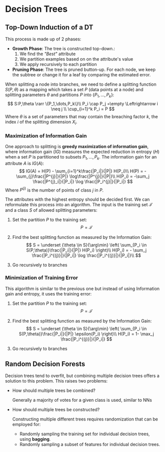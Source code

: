 # Decision Trees

## Top-Down Induction of a DT

This process is made up of 2 phases:

- **Growth Phase**: The tree is constructed top-down.:
  1. We find the *"Best"* attribute
  2. We partition examples based on on the attribute's value
  3. We apply recursively to each partition
- **Pruning Phase**: The tree is pruned button-up. For each node, we keep the subtree or change it for a  leaf by comparing the estimated error.

When splitting a node into branches, we need to define a splitting function $S(P,\theta)$ as a mapping which takes a set $P$ (data points at a node) and splitting parameters $\theta$ and partitions $P$ into $\{P_1,\dots,P_k\}$:
$$
S:P,\theta \rarr \{P_1,\dots,P_k\}\\
P_i \cap P_j =\empty \Leftrightarrow i \neq j \\
\cup_{i=1}^k P_i = P
$$
Where $\theta$ is a set of parameters that may contain the breaching factor $k$, the index $i$ of the splitting dimension $X_i$.

### Maximization of Information Gain

One approach to splitting is **greedy maximization of information gain**, where information gain $(IG)$ measures the expected reduction in entropy $(H)$ when a set $P$ is partitioned to subsets $P_1,\dots,P_k$. The information gain for an attribute $A$ is $IG(A)$:
$$
IG(A) = H(P) - \sum_{i=1}^k\frac{|P_i|}{|P|} H(P_i)\\
H(P) = - \sum_{j}\frac{|P^{j}|}{|P|} \log\frac{|P^{j}|}{|P|}\\
H(P_i) = -\sum_j \frac{|P^{j}_i|}{|P_i|} \log \frac{|P_i^{j}|}{|P_i|}
$$
Where $P^{(j)}$ is the number of points of class $j$ in $P$.

The attributes with the highest entropy should be decided first. We can reformulate this process into an algorithm. The input is the training set $\mathcal T$ and a class $S$ of allowed splitting parameters:

1. Set the partition $P$ to the training set:
   $$
   P = \mathcal T
   $$
   

2. Find the best splitting function as measured by the Information Gain:
   $$
   S = \underset {\theta \in S}{\arg\min} \left(
   \sum_{P_i \in S(P,\theta)}\frac{|P_i|}{|P|} H(P_i)  
   \right)\\
   H(P_i) = - \sum_j \frac{|P_i^{(j)}|}{|P_i|} \log \frac{|P_i^{(j)}|}{|P_i|}\\
   $$

3. Go recursively to branches

### Minimization of Training Error

This algorithm is similar to the previous one but instead of using Information gain and entropy, it uses the training error:

1. Set the partition $P$ to the training set:
   $$
   P = \mathcal T
   $$
   

2. Find the best splitting function as measured by the Information Gain:
   $$
   S = \underset {\theta \in S}{\arg\min} \left(
   \sum_{P_i \in S(P,\theta)}\frac{|P_i|}{|P|} \epsilon(P_i)  
   \right)\\
   H(P_i) = 1- \max_j \frac{|P_i^{(j)}|}{|P_i|}
   $$

3. Go recursively to branches

## Random Decision Forests

Decision trees tend to overfit, but combining multiple decision trees offers a solution to this problem. This raises two problems:

- How should multiple trees be combined?

  Generally a majority of votes for a given class is used, similar to NNs

- How should multiple trees be constructed?

  Constructing multiple different trees requires randomization that can be employed for:

  - Randomly sampling the training set for individual decision trees, using **bagging**.
  - Randomly sampling a subset of features for individual decision trees.


